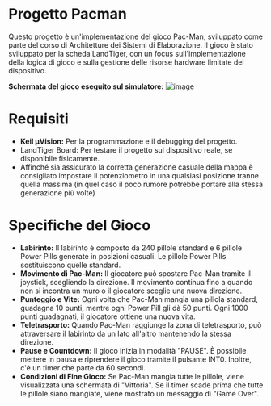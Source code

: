 # Progetto Pacman
Questo progetto è un'implementazione del gioco Pac-Man, sviluppato come parte del corso di Architetture dei Sistemi di Elaborazione. Il gioco è stato sviluppato per la scheda LandTiger, con un focus sull'implementazione della logica di gioco e sulla gestione delle risorse hardware limitate del dispositivo.

<b>Schermata del gioco eseguito sul simulatore:</b>
![image](https://github.com/user-attachments/assets/a9315584-7677-494f-ac67-b92c433764b9)


# Requisiti
<ul>
<li><b>Keil µVision:</b> Per la programmazione e il debugging del progetto.</li>
<li>LandTiger Board:</b> Per testare il progetto sul dispositivo reale, se disponibile fisicamente. </li>
<li>Affinché sia assicurato la corretta generazione casuale della mappa è consigliato impostare il potenziometro in una qualsiasi posizione tranne quella massima (in quel caso il poco rumore potrebbe portare alla stessa generazione più volte)</li>
</ul>

# Specifiche del Gioco
<ul>
  <li><b>Labirinto:</b> Il labirinto è composto da 240 pillole standard e 6 pillole Power Pills generate in posizioni casuali. Le pillole Power Pills sostituiscono quelle standard.</li>
  <li><b>Movimento di Pac-Man:</b> Il giocatore può spostare Pac-Man tramite il joystick, scegliendo la direzione. Il movimento continua fino a quando non si incontra un muro o il giocatore sceglie una nuova direzione.</li>
  <li><b>Punteggio e Vite:</b> Ogni volta che Pac-Man mangia una pillola standard, guadagna 10 punti, mentre ogni Power Pill gli dà 50 punti. Ogni 1000 punti guadagnati, il giocatore ottiene una nuova vita.</li>
  <li><b>Teletrasporto:</b> Quando Pac-Man raggiunge la zona di teletrasporto, può attraversare il labirinto da un lato all'altro mantenendo la stessa direzione.</li>
  <li><b>Pause e Countdown:</b> Il gioco inizia in modalità "PAUSE". È possibile mettere in pausa e riprendere il gioco tramite il pulsante INT0. Inoltre, c'è un timer che parte da 60 secondi.</li>
  <li><b>Condizioni di Fine Gioco:</b> Se Pac-Man mangia tutte le pillole, viene visualizzata una schermata di "Vittoria". Se il timer scade prima che tutte le pillole siano mangiate, viene mostrato un     messaggio di "Game Over".</li>

</ul>
